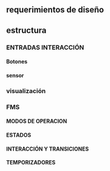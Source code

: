 ## requerimientos de diseño

## estructura 


### ENTRADAS INTERACCIÓN  
#### Botones
#### sensor 

### visualización  

### FMS
#### MODOS DE OPERACION
#### ESTADOS 
#### INTERACCIÓN Y TRANSICIONES
#### TEMPORIZADORES    

